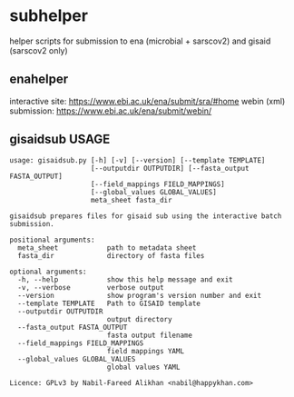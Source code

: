 # subhelper
helper scripts for submission to ena (microbial + sarscov2) and gisaid (sarscov2 only)

## enahelper

interactive site: https://www.ebi.ac.uk/ena/submit/sra/#home
webin (xml) submission: https://www.ebi.ac.uk/ena/submit/webin/





## gisaidsub USAGE

```
usage: gisaidsub.py [-h] [-v] [--version] [--template TEMPLATE]
                    [--outputdir OUTPUTDIR] [--fasta_output FASTA_OUTPUT]
                    [--field_mappings FIELD_MAPPINGS]
                    [--global_values GLOBAL_VALUES]
                    meta_sheet fasta_dir

gisaidsub prepares files for gisaid sub using the interactive batch
submission.

positional arguments:
  meta_sheet            path to metadata sheet
  fasta_dir             directory of fasta files

optional arguments:
  -h, --help            show this help message and exit
  -v, --verbose         verbose output
  --version             show program's version number and exit
  --template TEMPLATE   Path to GISAID template
  --outputdir OUTPUTDIR
                        output directory
  --fasta_output FASTA_OUTPUT
                        fasta output filename
  --field_mappings FIELD_MAPPINGS
                        field mappings YAML
  --global_values GLOBAL_VALUES
                        global values YAML

Licence: GPLv3 by Nabil-Fareed Alikhan <nabil@happykhan.com>
```